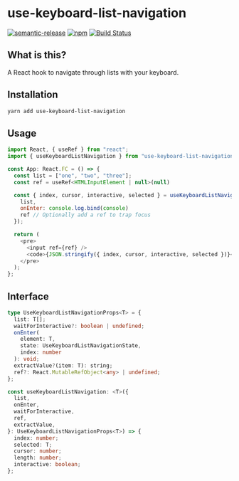# use-keyboard-list-navigation

[![semantic-release](https://img.shields.io/badge/%20%20%F0%9F%93%A6%F0%9F%9A%80-semantic--release-e10079.svg)](https://github.com/semantic-release/semantic-release) [![npm](https://img.shields.io/npm/v/use-keyboard-list-navigation)](https://www.npmjs.com/package/use-keyboard-list-navigation) [![Build Status](https://travis-ci.org/dzucconi/use-keyboard-list-navigation.svg?branch=master)](https://travis-ci.org/dzucconi/use-keyboard-list-navigation)

## What is this?

A React hook to navigate through lists with your keyboard.

## Installation

```bash
yarn add use-keyboard-list-navigation
```

## Usage

```javascript
import React, { useRef } from "react";
import { useKeyboardListNavigation } from "use-keyboard-list-navigation";

const App: React.FC = () => {
  const list = ["one", "two", "three"];
  const ref = useRef<HTMLInputElement | null>(null)

  const { index, cursor, interactive, selected } = useKeyboardListNavigation({
    list,
    onEnter: console.log.bind(console)
    ref // Optionally add a ref to trap focus
  });

  return (
    <pre>
      <input ref={ref} />
      <code>{JSON.stringify({ index, cursor, interactive, selected })}</code>
    </pre>
  );
};
```

## Interface

```typescript
type UseKeyboardListNavigationProps<T> = {
  list: T[];
  waitForInteractive?: boolean | undefined;
  onEnter(
    element: T,
    state: UseKeyboardListNavigationState,
    index: number
  ): void;
  extractValue?(item: T): string;
  ref?: React.MutableRefObject<any> | undefined;
};

const useKeyboardListNavigation: <T>({
  list,
  onEnter,
  waitForInteractive,
  ref,
  extractValue,
}: UseKeyboardListNavigationProps<T>) => {
  index: number;
  selected: T;
  cursor: number;
  length: number;
  interactive: boolean;
};
```
